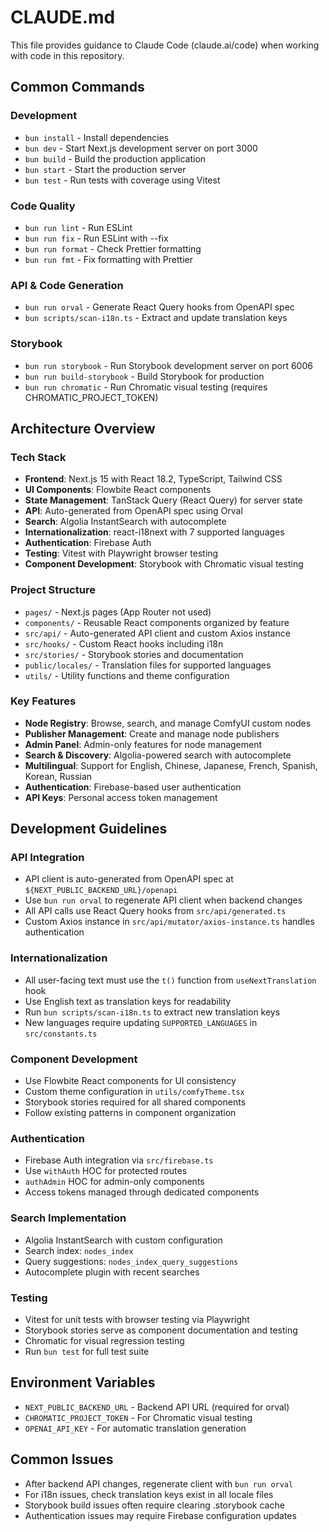 # CLAUDE.md

This file provides guidance to Claude Code (claude.ai/code) when working with code in this repository.

## Common Commands

### Development

- `bun install` - Install dependencies
- `bun dev` - Start Next.js development server on port 3000
- `bun build` - Build the production application
- `bun start` - Start the production server
- `bun test` - Run tests with coverage using Vitest

### Code Quality

- `bun run lint` - Run ESLint
- `bun run fix` - Run ESLint with --fix
- `bun run format` - Check Prettier formatting
- `bun run fmt` - Fix formatting with Prettier

### API & Code Generation

- `bun run orval` - Generate React Query hooks from OpenAPI spec
- `bun scripts/scan-i18n.ts` - Extract and update translation keys

### Storybook

- `bun run storybook` - Run Storybook development server on port 6006
- `bun run build-storybook` - Build Storybook for production
- `bun run chromatic` - Run Chromatic visual testing (requires CHROMATIC_PROJECT_TOKEN)

## Architecture Overview

### Tech Stack

- **Frontend**: Next.js 15 with React 18.2, TypeScript, Tailwind CSS
- **UI Components**: Flowbite React components
- **State Management**: TanStack Query (React Query) for server state
- **API**: Auto-generated from OpenAPI spec using Orval
- **Search**: Algolia InstantSearch with autocomplete
- **Internationalization**: react-i18next with 7 supported languages
- **Authentication**: Firebase Auth
- **Testing**: Vitest with Playwright browser testing
- **Component Development**: Storybook with Chromatic visual testing

### Project Structure

- `pages/` - Next.js pages (App Router not used)
- `components/` - Reusable React components organized by feature
- `src/api/` - Auto-generated API client and custom Axios instance
- `src/hooks/` - Custom React hooks including i18n
- `src/stories/` - Storybook stories and documentation
- `public/locales/` - Translation files for supported languages
- `utils/` - Utility functions and theme configuration

### Key Features

- **Node Registry**: Browse, search, and manage ComfyUI custom nodes
- **Publisher Management**: Create and manage node publishers
- **Admin Panel**: Admin-only features for node management
- **Search & Discovery**: Algolia-powered search with autocomplete
- **Multilingual**: Support for English, Chinese, Japanese, French, Spanish, Korean, Russian
- **Authentication**: Firebase-based user authentication
- **API Keys**: Personal access token management

## Development Guidelines

### API Integration

- API client is auto-generated from OpenAPI spec at `${NEXT_PUBLIC_BACKEND_URL}/openapi`
- Use `bun run orval` to regenerate API client when backend changes
- All API calls use React Query hooks from `src/api/generated.ts`
- Custom Axios instance in `src/api/mutator/axios-instance.ts` handles authentication

### Internationalization

- All user-facing text must use the `t()` function from `useNextTranslation` hook
- Use English text as translation keys for readability
- Run `bun scripts/scan-i18n.ts` to extract new translation keys
- New languages require updating `SUPPORTED_LANGUAGES` in `src/constants.ts`

### Component Development

- Use Flowbite React components for UI consistency
- Custom theme configuration in `utils/comfyTheme.tsx`
- Storybook stories required for all shared components
- Follow existing patterns in component organization

### Authentication

- Firebase Auth integration via `src/firebase.ts`
- Use `withAuth` HOC for protected routes
- `authAdmin` HOC for admin-only components
- Access tokens managed through dedicated components

### Search Implementation

- Algolia InstantSearch with custom configuration
- Search index: `nodes_index`
- Query suggestions: `nodes_index_query_suggestions`
- Autocomplete plugin with recent searches

### Testing

- Vitest for unit tests with browser testing via Playwright
- Storybook stories serve as component documentation and testing
- Chromatic for visual regression testing
- Run `bun test` for full test suite

## Environment Variables

- `NEXT_PUBLIC_BACKEND_URL` - Backend API URL (required for orval)
- `CHROMATIC_PROJECT_TOKEN` - For Chromatic visual testing
- `OPENAI_API_KEY` - For automatic translation generation

## Common Issues

- After backend API changes, regenerate client with `bun run orval`
- For i18n issues, check translation keys exist in all locale files
- Storybook build issues often require clearing .storybook cache
- Authentication issues may require Firebase configuration updates
